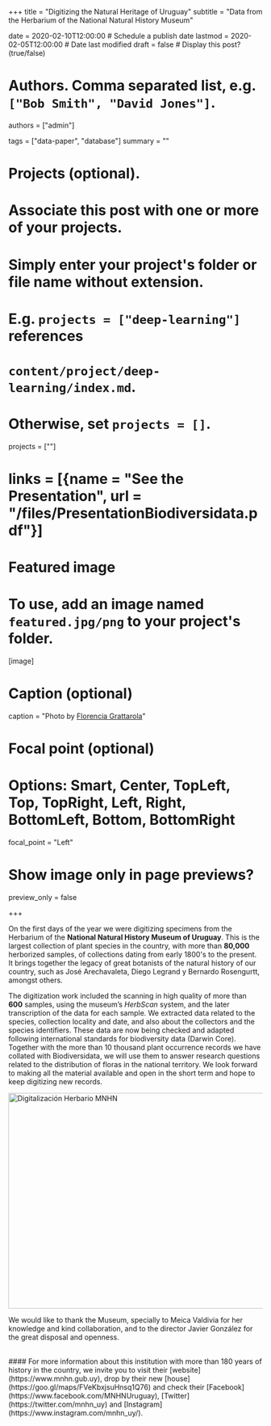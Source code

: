 +++
title = "Digitizing the Natural Heritage of Uruguay"
subtitle = "Data from the Herbarium of the National Natural History Museum"

date = 2020-02-10T12:00:00  # Schedule a publish date
lastmod = 2020-02-05T12:00:00  # Date last modified
draft = false  # Display this post? (true/false)

# Authors. Comma separated list, e.g. `["Bob Smith", "David Jones"]`.
authors = ["admin"]

tags = ["data-paper", "database"]
summary = ""

# Projects (optional).
#   Associate this post with one or more of your projects.
#   Simply enter your project's folder or file name without extension.
#   E.g. `projects = ["deep-learning"]` references 
#   `content/project/deep-learning/index.md`.
#   Otherwise, set `projects = []`.
projects = [""]

# links = [{name = "See the Presentation", url = "/files/PresentationBiodiversidata.pdf"}]

# Featured image
# To use, add an image named `featured.jpg/png` to your project's folder. 
[image]
  # Caption (optional)
  caption = "Photo by [Florencia Grattarola](https://flograttarola.com/)"

  # Focal point (optional)
  # Options: Smart, Center, TopLeft, Top, TopRight, Left, Right, BottomLeft, Bottom, BottomRight
  focal_point = "Left"

  # Show image only in page previews?
  preview_only = false

+++

On the first days of the year we were digitizing specimens from the Herbarium of the **National Natural History Museum of Uruguay**. This is the largest collection of plant species in the country, with more than **80,000** herborized samples, of collections dating from early 1800's to the present. It brings together the legacy of great botanists of the natural history of our country, such as José Arechavaleta, Diego Legrand y Bernardo Rosengurtt, amongst others.  

The digitization work included the scanning in high quality of more than **600** samples, using the museum’s *HerbScan* system, and the later transcription of the data for each sample. We extracted data related to the species, collection locality and date, and also about the collectors and the species identifiers. These data are now being checked and adapted following international standards for biodiversity data (Darwin Core). Together with the more than 10 thousand plant occurrence records we have collated with Biodiversidata, we will use them to answer research questions related to the distribution of floras in the national territory. We look forward to making all the material available and open in the short term and hope to keep digitizing new records.  


<a data-flickr-embed="true" data-header="true" data-footer="true" href="https://www.flickr.com/gp/biodiversidata/18cM43" title="Digitalización Herbario MNHN"><img src="https://live.staticflickr.com/65535/49515875877_9e9ae559a3_z.jpg" width="640" height="427" alt="Digitalización Herbario MNHN"></a><script async src="//embedr.flickr.com/assets/client-code.js" charset="utf-8"></script>
<br>

We would like to thank the Museum, specially to Meica Valdivia for her knowledge and kind collaboration, and to the director Javier González for the great disposal and openness.   

<br>
#### For more information about this institution with more than 180 years of history in the country, we invite you to visit their [website](https://www.mnhn.gub.uy), drop by their new [house](https://goo.gl/maps/FVeKbxjsuHnsq1Q76) and check their [Facebook](https://www.facebook.com/MNHNUruguay), [Twitter](https://twitter.com/mnhn_uy) and [Instagram](https://www.instagram.com/mnhn_uy/).